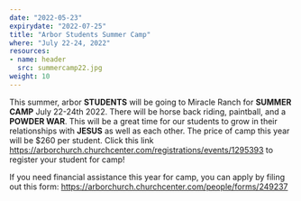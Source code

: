 ```yaml
---
date: "2022-05-23"
expirydate: "2022-07-25"
title: "Arbor Students Summer Camp"
where: "July 22-24, 2022"
resources:
- name: header
  src: summercamp22.jpg
weight: 10
---
```


This summer, arbor **STUDENTS** will be going to Miracle Ranch for **SUMMER CAMP** July 22-24th 2022. There will be horse back riding, paintball, and a **POWDER WAR**. This will be a great time for our students to grow in their relationships with **JESUS** as well as each other. The price of camp this year will be $260 per student. Click this link <https://arborchurch.churchcenter.com/registrations/events/1295393> to register your student for camp! 

If you need financial assistance this year for camp, you can apply by filing out this form: <https://arborchurch.churchcenter.com/people/forms/249237>

